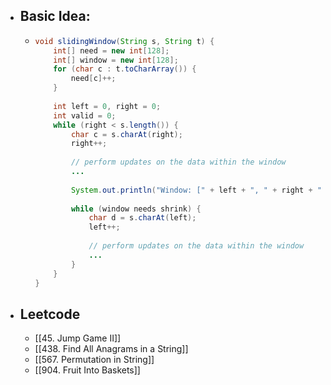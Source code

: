 - ## Basic Idea:
	- ```java
	  void slidingWindow(String s, String t) {
	      int[] need = new int[128];
	      int[] window = new int[128];
	      for (char c : t.toCharArray()) {
	          need[c]++;
	      }
	      
	      int left = 0, right = 0;
	      int valid = 0; 
	      while (right < s.length()) {
	          char c = s.charAt(right);
	          right++;
	          
	          // perform updates on the data within the window
	          ...
	          
	          System.out.println("Window: [" + left + ", " + right + ")");
	          
	          while (window needs shrink) {
	              char d = s.charAt(left);
	              left++;
	              
	              // perform updates on the data within the window
	              ...
	          }
	      }
	  }
	  
	  ```
- ## Leetcode
	- [[45. Jump Game II]]
	- [[438. Find All Anagrams in a String]]
	- [[567. Permutation in String]]
	- [[904. Fruit Into Baskets]]